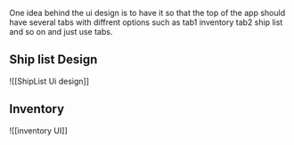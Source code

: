 One idea behind the ui design is to have it so that the top of the app should have several tabs with diffrent options such as tab1 inventory tab2 ship list and so on and just use tabs.

## Ship list Design
![[ShipList Ui design]]
## Inventory
![[inventory UI]]